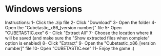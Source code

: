 # Windows versions

Instructions:
1- Click the .zip file
2- Click "Download"
3- Open the folder
4- Open the "Cubetastic_x86_[version number]" file
5- Open "CUBETASTIC.exe"
6 - Click "Extract All"
7- Choose the location where it will be saved (and make sure the "Show extracted files when complete" option is enabled)
8- Click "Extract"
9- Open the "Cubetastic_x86_[version number]" file
10- Open "CUBETASTIC.exe"
11- Enjoy the game :)
